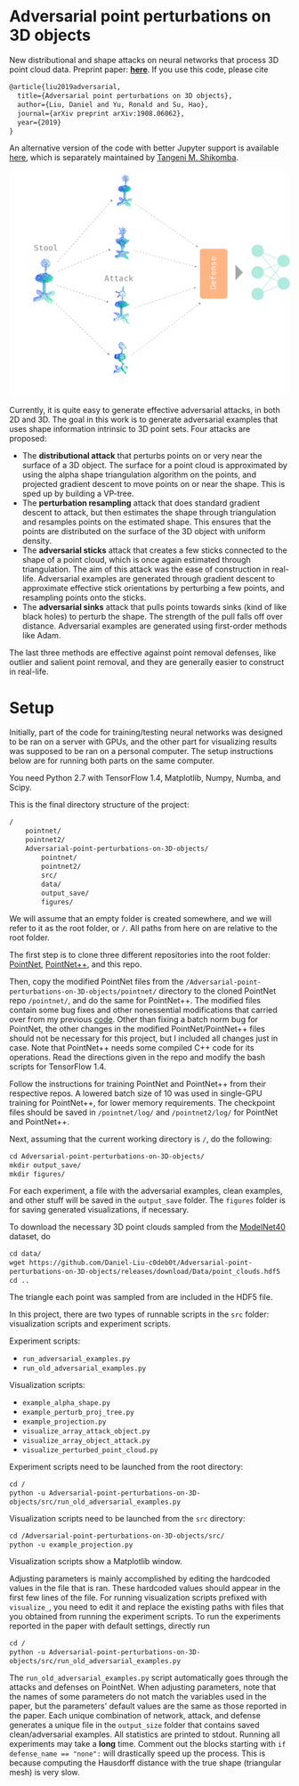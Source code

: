 # Adversarial point perturbations on 3D objects
New distributional and shape attacks on neural networks that process 3D point cloud data. Preprint paper: **[here](https://arxiv.org/abs/1908.06062)**. If you use this code, please cite

```
@article{liu2019adversarial,
  title={Adversarial point perturbations on 3D objects},
  author={Liu, Daniel and Yu, Ronald and Su, Hao},
  journal={arXiv preprint arXiv:1908.06062},
  year={2019}
}
```

An alternative version of the code with better Jupyter support is available [here](https://github.com/TangeniThePyGuru/Adversarial-point-perturbations-on-3D-objects), which is separately maintained by [Tangeni M. Shikomba](https://github.com/TangeniThePyGuru).

![](schematics.png)

Currently, it is quite easy to generate effective adversarial attacks, in both 2D and 3D. The goal in this work is to generate adversarial examples that uses shape information intrinsic to 3D point sets. Four attacks are proposed:

- The **distributional attack** that perturbs points on or very near the surface of a 3D object. The surface for a point cloud is approximated by using the alpha shape triangulation algorithm on the points, and projected gradient descent to move points on or near the shape. This is sped up by building a VP-tree.
- The **perturbation resampling** attack that does standard gradient descent to attack, but then estimates the shape through triangulation and resamples points on the estimated shape. This ensures that the points are distributed on the surface of the 3D object with uniform density.
- The **adversarial sticks** attack that creates a few sticks connected to the shape of a point cloud, which is once again estimated through triangulation. The aim of this attack was the ease of construction in real-life. Adversarial examples are generated through gradient descent to approximate effective stick orientations by perturbing a few points, and resampling points onto the sticks.
- The **adversarial sinks** attack that pulls points towards sinks (kind of like black holes) to perturb the shape. The strength of the pull falls off over distance. Adversarial examples are generated using first-order methods like Adam.

The last three methods are effective against point removal defenses, like outlier and salient point removal, and they are generally easier to construct in real-life.

# Setup
Initially, part of the code for training/testing neural networks was designed to be ran on a server with GPUs, and the other part for visualizing results was supposed to be ran on a personal computer. The setup instructions below are for running both parts on the same computer.

You need Python 2.7 with TensorFlow 1.4, Matplotlib, Numpy, Numba, and Scipy.

This is the final directory structure of the project:
```
/
    pointnet/
    pointnet2/
    Adversarial-point-perturbations-on-3D-objects/
        pointnet/
        pointnet2/
        src/
        data/
        output_save/
        figures/
```
We will assume that an empty folder is created somewhere, and we will refer to it as the root folder, or `/`. All paths from here on are relative to the root folder.

The first step is to clone three different repositories into the root folder: [PointNet](https://github.com/charlesq34/pointnet), [PointNet++](https://github.com/charlesq34/pointnet2), and this repo.

Then, copy the modified PointNet files from the `/Adversarial-point-perturbations-on-3D-objects/pointnet/` directory to the cloned PointNet repo `/pointnet/`, and do the same for PointNet++. The modified files contain some bug fixes and other nonessential modifications that carried over from my previous [code](https://github.com/Daniel-Liu-c0deb0t/3D-Neural-Network-Adversarial-Attacks). Other than fixing a batch norm bug for PointNet, the other changes in the modified PointNet/PointNet++ files should not be necessary for this project, but I included all changes just in case. Note that PointNet++ needs some compiled C++ code for its operations. Read the directions given in the repo and modify the bash scripts for TensorFlow 1.4.

Follow the instructions for training PointNet and PointNet++ from their respective repos. A lowered batch size of 10 was used in single-GPU training for PointNet++, for lower memory requirements. The checkpoint files should be saved in `/pointnet/log/` and `/pointnet2/log/` for PointNet and PointNet++.

Next, assuming that the current working directory is `/`, do the following:
```
cd Adversarial-point-perturbations-on-3D-objects/
mkdir output_save/
mkdir figures/
```
For each experiment, a file with the adversarial examples, clean examples, and other stuff will be saved in the `output_save` folder. The `figures` folder is for saving generated visualizations, if necessary.

To download the necessary 3D point clouds sampled from the [ModelNet40](https://modelnet.cs.princeton.edu/) dataset, do
```
cd data/
wget https://github.com/Daniel-Liu-c0deb0t/Adversarial-point-perturbations-on-3D-objects/releases/download/Data/point_clouds.hdf5
cd ..
```
The triangle each point was sampled from are included in the HDF5 file.

In this project, there are two types of runnable scripts in the `src` folder: visualization scripts and experiment scripts.

Experiment scripts:
- `run_adversarial_examples.py`
- `run_old_adversarial_examples.py`

Visualization scripts:
- `example_alpha_shape.py`
- `example_perturb_proj_tree.py`
- `example_projection.py`
- `visualize_array_attack_object.py`
- `visualize_array_object_attack.py`
- `visualize_perturbed_point_cloud.py`

Experiment scripts need to be launched from the root directory:
```
cd /
python -u Adversarial-point-perturbations-on-3D-objects/src/run_old_adversarial_examples.py
```

Visualization scripts need to be launched from the `src` directory:
```
cd /Adversarial-point-perturbations-on-3D-objects/src/
python -u example_projection.py
```
Visualization scripts show a Matplotlib window.

Adjusting parameters is mainly accomplished by editing the hardcoded values in the file that is ran. These hardcoded values should appear in the first few lines of the file. For running visualization scripts prefixed with `visualize_`, you need to edit it and replace the existing paths with files that you obtained from running the experiment scripts. To run the experiments reported in the paper with default settings, directly run
```
cd /
python -u Adversarial-point-perturbations-on-3D-objects/src/run_old_adversarial_examples.py
```
The `run_old_adversarial_examples.py` script automatically goes through the attacks and defenses on PointNet. When adjusting parameters, note that the names of some parameters do not match the variables used in the paper, but the parameters' default values are the same as those reported in the paper. Each unique combination of network, attack, and defense generates a unique file in the `output_size` folder that contains saved clean/adversarial examples. All statistics are printed to stdout. Running all experiments may take a **long** time. Comment out the blocks starting with `if defense_name == "none":` will drastically speed up the process. This is because computing the Hausdorff distance with the true shape (triangular mesh) is very slow.

